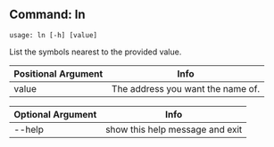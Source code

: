## Command: ln ##
```
usage: ln [-h] [value]
```
List the symbols nearest to the provided value.  

| Positional Argument | Info |
|---------------------|------|
| value | The address you want the name of. |

| Optional Argument | Info |
|---------------------|------|
| --help | show this help message and exit |


